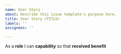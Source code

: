 ```yaml
---
name: User Story
about: Describe this issue template's purpose here.
title: User Story <TITLE>
labels: ''
assignees: ''

---
```


As a **role** I can **capability** so that **received benefit**
